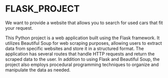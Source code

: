 # FLASK_PROJECT
We want to provide a website that allows you to search for used cars that fit your request.

This Python project is a web application built using the Flask framework. It utilizes Beautiful Soup for web scraping purposes, allowing users to extract data from specific websites and store it in a structured format. The application has several routes that handle HTTP requests and return the scraped data to the user. In addition to using Flask and Beautiful Soup, the project also employs procedural programming techniques to organize and manipulate the data as needed.
